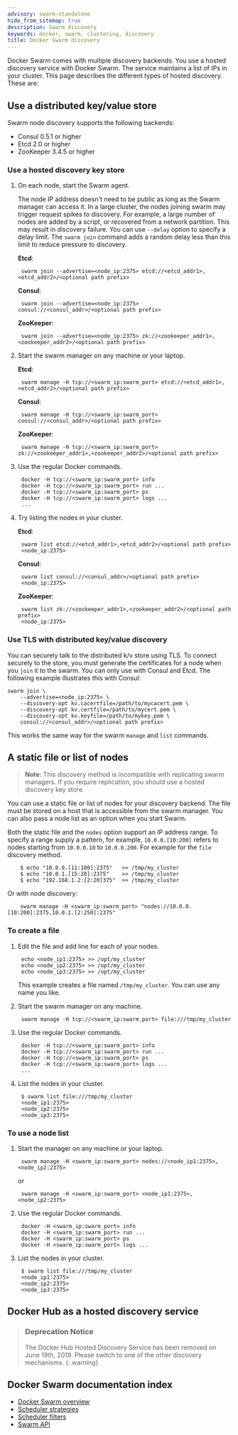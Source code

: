 ```yaml
---
advisory: swarm-standalone
hide_from_sitemap: true
description: Swarm discovery
keywords: docker, swarm, clustering, discovery
title: Docker Swarm discovery
---
```


Docker Swarm comes with multiple discovery backends. You use a hosted discovery service with Docker Swarm. The service maintains a list of IPs in your cluster.
This page describes the different types of hosted discovery. These are:


## Use a distributed key/value store

Swarm node discovery supports the following backends:

* Consul 0.5.1 or higher
* Etcd 2.0 or higher
* ZooKeeper 3.4.5 or higher

### Use a hosted discovery key store

1. On each node, start the Swarm agent.

    The node IP address doesn't need to be public as long as the Swarm manager can access it. In a large cluster, the nodes joining swarm may trigger request spikes to discovery. For example, a large number of nodes are added by a script, or recovered from a network partition. This may result in discovery failure. You can use `--delay` option to specify a delay limit. The `swarm join` command adds a random delay less than this limit to reduce pressure to discovery.

    **Etcd**:

        swarm join --advertise=<node_ip:2375> etcd://<etcd_addr1>,<etcd_addr2>/<optional path prefix>

    **Consul**:

        swarm join --advertise=<node_ip:2375> consul://<consul_addr>/<optional path prefix>

    **ZooKeeper**:

        swarm join --advertise=<node_ip:2375> zk://<zookeeper_addr1>,<zookeeper_addr2>/<optional path prefix>

2. Start the swarm manager on any machine or your laptop.

    **Etcd**:

        swarm manage -H tcp://<swarm_ip:swarm_port> etcd://<etcd_addr1>,<etcd_addr2>/<optional path prefix>

    **Consul**:

        swarm manage -H tcp://<swarm_ip:swarm_port> consul://<consul_addr>/<optional path prefix>

    **ZooKeeper**:

        swarm manage -H tcp://<swarm_ip:swarm_port> zk://<zookeeper_addr1>,<zookeeper_addr2>/<optional path prefix>

4. Use the regular Docker commands.

        docker -H tcp://<swarm_ip:swarm_port> info
        docker -H tcp://<swarm_ip:swarm_port> run ...
        docker -H tcp://<swarm_ip:swarm_port> ps
        docker -H tcp://<swarm_ip:swarm_port> logs ...
        ...

5. Try listing the nodes in your cluster.

    **Etcd**:

        swarm list etcd://<etcd_addr1>,<etcd_addr2>/<optional path prefix>
        <node_ip:2375>

    **Consul**:

        swarm list consul://<consul_addr>/<optional path prefix>
        <node_ip:2375>

    **ZooKeeper**:

        swarm list zk://<zookeeper_addr1>,<zookeeper_addr2>/<optional path prefix>
        <node_ip:2375>

### Use TLS with distributed key/value discovery

You can securely talk to the distributed k/v store using TLS. To connect
securely to the store, you must generate the certificates for a node when you
`join` it to the swarm. You can only use with Consul and Etcd. The following example illustrates this with Consul:

```
swarm join \
    --advertise=<node_ip:2375> \
    --discovery-opt kv.cacertfile=/path/to/mycacert.pem \
    --discovery-opt kv.certfile=/path/to/mycert.pem \
    --discovery-opt kv.keyfile=/path/to/mykey.pem \
    consul://<consul_addr>/<optional path prefix>
```

This works the same way for the swarm `manage` and `list` commands.

## A static file or list of nodes

> **Note**: This discovery method is incompatible with replicating swarm
managers. If you require replication, you should use a hosted discovery key
store.

You can use a static file or list of nodes for your discovery backend. The file must be stored on a host that is accessible from the swarm manager. You can also pass a node list as an option when you start Swarm.

Both the static file and the `nodes` option support an IP address range. To specify a range supply a pattern, for example, `10.0.0.[10:200]` refers to nodes starting from `10.0.0.10` to `10.0.0.200`. For example for the `file` discovery method.

        $ echo "10.0.0.[11:100]:2375"   >> /tmp/my_cluster
        $ echo "10.0.1.[15:20]:2375"    >> /tmp/my_cluster
        $ echo "192.168.1.2:[2:20]375"  >> /tmp/my_cluster

Or with node discovery:

        swarm manage -H <swarm_ip:swarm_port> "nodes://10.0.0.[10:200]:2375,10.0.1.[2:250]:2375"

### To create a file

1. Edit the file and add line for each of your nodes.

        echo <node_ip1:2375> >> /opt/my_cluster
        echo <node_ip2:2375> >> /opt/my_cluster
        echo <node_ip3:2375> >> /opt/my_cluster

    This example creates a file named `/tmp/my_cluster`. You can use any name you like.

2. Start the swarm manager on any machine.

        swarm manage -H tcp://<swarm_ip:swarm_port> file:///tmp/my_cluster

3. Use the regular Docker commands.

        docker -H tcp://<swarm_ip:swarm_port> info
        docker -H tcp://<swarm_ip:swarm_port> run ...
        docker -H tcp://<swarm_ip:swarm_port> ps
        docker -H tcp://<swarm_ip:swarm_port> logs ...
        ...

4. List the nodes in your cluster.

        $ swarm list file:///tmp/my_cluster
        <node_ip1:2375>
        <node_ip2:2375>
        <node_ip3:2375>

### To use a node list

1. Start the manager on any machine or your laptop.

        swarm manage -H <swarm_ip:swarm_port> nodes://<node_ip1:2375>,<node_ip2:2375>

    or

        swarm manage -H <swarm_ip:swarm_port> <node_ip1:2375>,<node_ip2:2375>

2. Use the regular Docker commands.

        docker -H <swarm_ip:swarm_port> info
        docker -H <swarm_ip:swarm_port> run ...
        docker -H <swarm_ip:swarm_port> ps
        docker -H <swarm_ip:swarm_port> logs ...

3. List the nodes in your cluster.

        $ swarm list file:///tmp/my_cluster
        <node_ip1:2375>
        <node_ip2:2375>
        <node_ip3:2375>


## Docker Hub as a hosted discovery service

> ### Deprecation Notice
>
> The Docker Hub Hosted Discovery Service has been removed on June 19th, 2019.
> Please switch to one of the other discovery mechanisms.
{:.warning}

## Docker Swarm documentation index

- [Docker Swarm overview](index.md)
- [Scheduler strategies](scheduler/strategy.md)
- [Scheduler filters](scheduler/filter.md)
- [Swarm API](swarm-api.md)
